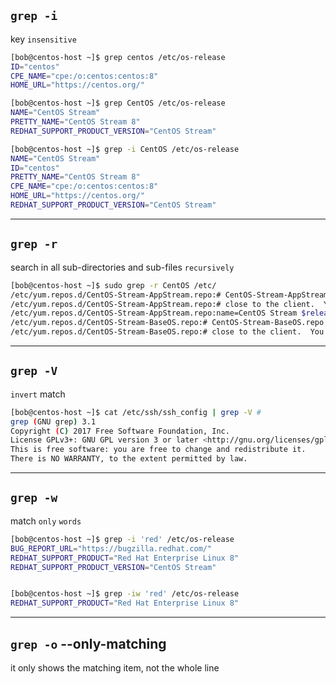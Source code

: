 
## `grep -i`

key `insensitive`

```bash
[bob@centos-host ~]$ grep centos /etc/os-release 
ID="centos"
CPE_NAME="cpe:/o:centos:centos:8"
HOME_URL="https://centos.org/"
```


```bash
[bob@centos-host ~]$ grep CentOS /etc/os-release 
NAME="CentOS Stream"
PRETTY_NAME="CentOS Stream 8"
REDHAT_SUPPORT_PRODUCT_VERSION="CentOS Stream"
```


```bash
[bob@centos-host ~]$ grep -i CentOS /etc/os-release 
NAME="CentOS Stream"
ID="centos"
PRETTY_NAME="CentOS Stream 8"
CPE_NAME="cpe:/o:centos:centos:8"
HOME_URL="https://centos.org/"
REDHAT_SUPPORT_PRODUCT_VERSION="CentOS Stream"
```

________________________________________________________________________________________________


## `grep -r`

search in all sub-directories and sub-files `recursively`

```bash
[bob@centos-host ~]$ sudo grep -r CentOS /etc/
/etc/yum.repos.d/CentOS-Stream-AppStream.repo:# CentOS-Stream-AppStream.repo
/etc/yum.repos.d/CentOS-Stream-AppStream.repo:# close to the client.  You should use this for CentOS updates unless you are
/etc/yum.repos.d/CentOS-Stream-AppStream.repo:name=CentOS Stream $releasever - AppStream
/etc/yum.repos.d/CentOS-Stream-BaseOS.repo:# CentOS-Stream-BaseOS.repo
/etc/yum.repos.d/CentOS-Stream-BaseOS.repo:# close to the client.  You should use this for CentOS updates unless you are
```

________________________________________________________________________________________________


## `grep -V`

`invert` match

```bash
[bob@centos-host ~]$ cat /etc/ssh/ssh_config | grep -V #
grep (GNU grep) 3.1
Copyright (C) 2017 Free Software Foundation, Inc.
License GPLv3+: GNU GPL version 3 or later <http://gnu.org/licenses/gpl.html>.
This is free software: you are free to change and redistribute it.
There is NO WARRANTY, to the extent permitted by law.
```

________________________________________________________________________________________________


## `grep -w`

match `only` `words`

```bash
[bob@centos-host ~]$ grep -i 'red' /etc/os-release 
BUG_REPORT_URL="https://bugzilla.redhat.com/"
REDHAT_SUPPORT_PRODUCT="Red Hat Enterprise Linux 8"
REDHAT_SUPPORT_PRODUCT_VERSION="CentOS Stream"


[bob@centos-host ~]$ grep -iw 'red' /etc/os-release 
REDHAT_SUPPORT_PRODUCT="Red Hat Enterprise Linux 8"
```

________________________________________________________________________________________________


##  `grep -o`    --only-matching

it only shows the matching item, not the whole line
